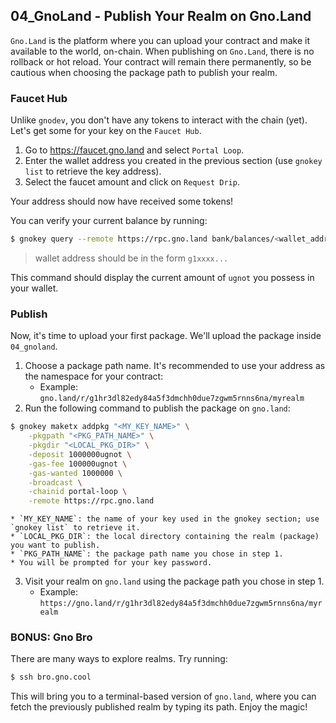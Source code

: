 ## 04_GnoLand - Publish Your Realm on Gno.Land

`Gno.Land` is the platform where you can upload your contract and make it available to the world, on-chain. When publishing on `Gno.Land`, there is no rollback or hot reload. Your contract will remain there permanently, so be cautious when choosing the package path to publish your realm.

### Faucet Hub

Unlike `gnodev`, you don't have any tokens to interact with the chain (yet). Let's get some for your key on the `Faucet Hub`.

1. Go to https://faucet.gno.land and select `Portal Loop`.
2. Enter the wallet address you created in the previous section (use `gnokey list` to retrieve the key address).
3. Select the faucet amount and click on `Request Drip`.

Your address should now have received some tokens!

You can verify your current balance by running:
```bash
$ gnokey query --remote https://rpc.gno.land bank/balances/<wallet_address>
```
> wallet address should be in the form `g1xxxx...`

This command should display the current amount of `ugnot` you possess in your wallet.

### Publish

Now, it's time to upload your first package. We'll upload the package inside `04_gnoland`.

1. Choose a package path name. It's recommended to use your address as the namespace for your contract:
    * Example: `gno.land/r/g1hr3dl82edy84a5f3dmchh0due7zgwm5rnns6na/myrealm`
2. Run the following command to publish the package on `gno.land`:
```bash
$ gnokey maketx addpkg "<MY_KEY_NAME>" \
    -pkgpath "<PKG_PATH_NAME>" \
    -pkgdir "<LOCAL_PKG_DIR>" \
    -deposit 1000000ugnot \
    -gas-fee 100000ugnot \
    -gas-wanted 1000000 \
    -broadcast \
    -chainid portal-loop \
    -remote https://rpc.gno.land
```
    * `MY_KEY_NAME`: the name of your key used in the gnokey section; use `gnokey list` to retrieve it.
    * `LOCAL_PKG_DIR`: the local directory containing the realm (package) you want to publish.
    * `PKG_PATH_NAME`: the package path name you chose in step 1.
    * You will be prompted for your key password.
3. Visit your realm on `gno.land` using the package path you chose in step 1.
    * Example: `https://gno.land/r/g1hr3dl82edy84a5f3dmchh0due7zgwm5rnns6na/myrealm`

### BONUS: Gno Bro

There are many ways to explore realms. Try running:
```bash
$ ssh bro.gno.cool
```

This will bring you to a terminal-based version of `gno.land`, where you can fetch the previously published realm by typing its path. Enjoy the magic!